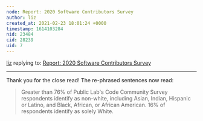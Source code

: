 ```yaml
---
node: Report: 2020 Software Contributors Survey
author: liz
created_at: 2021-02-23 18:01:24 +0000
timestamp: 1614103284
nid: 23484
cid: 28239
uid: 7
---
```




[liz](../profile/liz) replying to: [Report: 2020 Software Contributors Survey](../notes/liz/01-20-2021/report-2020-software-contributors-survey)

----
Thank you for the close read! The re-phrased sentences now read: 
>Greater than 76% of Public Lab's Code Community Survey respondents identify as non-white, including Asian, Indian, Hispanic or Latino, and Black, African, or African American. 16% of respondents identify as solely White.